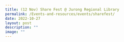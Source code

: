 ```yaml
---
title: (12 Nov) Share Fest @ Jurong Regional Library
permalink: /Events-and-resources/events/sharefest/
date: 2022-10-27
layout: post
description: ""
image: ""
---
```

